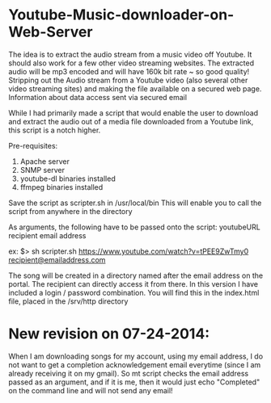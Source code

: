 Youtube-Music-downloader-on-Web-Server
======================================

The idea is to extract the audio stream from a music video off Youtube. 
It should also work for a few other video streaming websites.
The extracted audio will be mp3 encoded and will have 160k bit rate ~ so good quality!
Stripping out the Audio stream from a Youtube video (also several other video streaming sites) and making the file available on a secured web page.
Information about data access sent via secured email

While I had primarily made a script that would enable the user to download and extract the audio out of a media file downloaded from a Youtube link, this script is a notch higher.


Pre-requisites:
1. Apache server
2. SNMP server
3. youtube-dl binaries installed
4. ffmpeg binaries installed


Save the script as scripter.sh in /usr/local/bin
This will enable you to call the script from anywhere in the directory


As arguments, the following have to be passed onto the script: youtubeURL recipient email address

ex: $> sh scripter.sh https://www.youtube.com/watch?v=tPEE9ZwTmy0 recipient@emailaddress.com


The song will be created in a directory named after the email address on the portal.
The recipient can directly access it from there. 
In this version I have included a login / password combination. 
You will find this in the index.html file, placed in the /srv/http directory

New revision on 07-24-2014:
============================

When I am downloading songs for my account, using my email address, I do not want to get a completion acknowledgement email everytime (since I am already receiving it on my gmail). So mt script checks the email address passed as an argument, and if it is me, then it would just echo "Completed" on the command line and will not send any email!
<Old script has been moved to archive directory>
